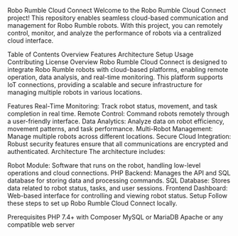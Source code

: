 Robo Rumble Cloud Connect
Welcome to the Robo Rumble Cloud Connect project! This repository enables seamless cloud-based communication and management for Robo Rumble robots. With this project, you can remotely control, monitor, and analyze the performance of robots via a centralized cloud interface.

Table of Contents
Overview
Features
Architecture
Setup
Usage
Contributing
License
Overview
Robo Rumble Cloud Connect is designed to integrate Robo Rumble robots with cloud-based platforms, enabling remote operation, data analysis, and real-time monitoring. This platform supports IoT connections, providing a scalable and secure infrastructure for managing multiple robots in various locations.

Features
Real-Time Monitoring: Track robot status, movement, and task completion in real time.
Remote Control: Command robots remotely through a user-friendly interface.
Data Analytics: Analyze data on robot efficiency, movement patterns, and task performance.
Multi-Robot Management: Manage multiple robots across different locations.
Secure Cloud Integration: Robust security features ensure that all communications are encrypted and authenticated.
Architecture
The architecture includes:

Robot Module: Software that runs on the robot, handling low-level operations and cloud connections.
PHP Backend: Manages the API and SQL database for storing data and processing commands.
SQL Database: Stores data related to robot status, tasks, and user sessions.
Frontend Dashboard: Web-based interface for controlling and viewing robot status.
Setup
Follow these steps to set up Robo Rumble Cloud Connect locally.

Prerequisites
PHP 7.4+ with Composer
MySQL or MariaDB
Apache or any compatible web server
